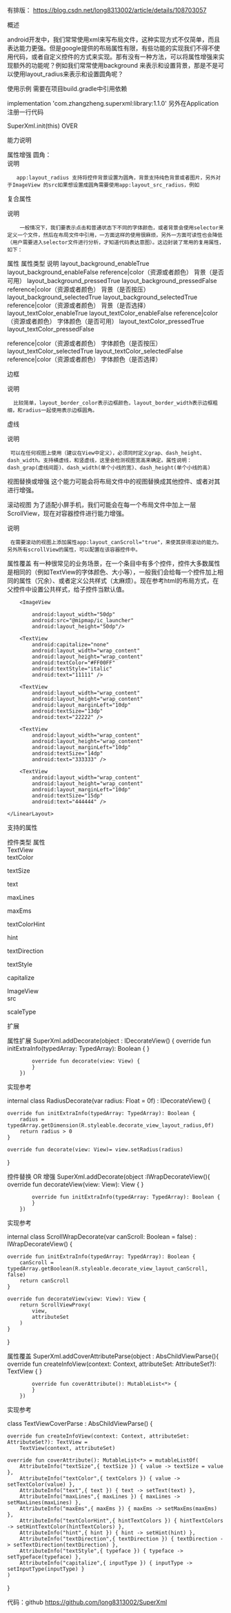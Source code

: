 有排版： https://blog.csdn.net/long8313002/article/details/108703057 


概述
        
android开发中，我们常常使用xml来写布局文件，这种实现方式不仅简单，而且表达能力更强。但是google提供的布局属性有限，有些功能的实现我们不得不使用代码，或者自定义控件的方式来实现。那有没有一种方法，可以将属性增强来实现额外的功能呢？例如我们常常使用background 来表示和设置背景，那是不是可以使用layout_radius来表示和设置圆角呢？

 

使用示例
需要在项目build.gradle中引用依赖

 implementation 'com.zhangzheng.superxml:library:1.1.0'
 另外在Application注册一行代码

  SuperXml.init(this)
  OVER

 

能力说明
 
属性增强
   圆角：         
   <View
        android:layout_width="100dp"
        android:layout_height="100dp"
        android:layout_marginTop="20dp"
        android:background="#FF0000"
        app:layout_radius="40dp" />
  说明

       app:layout_radius 支持将控件背景设置为圆角，背景支持纯色背景或者图片，另外对于ImageView 的src如果想设置成圆角需要使用app:layout_src_radius，例如 

<ImageView
    android:layout_width="wrap_content"
    android:layout_height="wrap_content"
    android:layout_marginTop="20dp"
    android:src="@mipmap/order_ic_shipper_default"
    app:layout_src_radius="10dp" />
 

   复合属性
       

  <TextView
        android:layout_width="wrap_content"
        android:layout_height="wrap_content"
        android:layout_marginTop="20dp"
        android:text="asdasdasdasd"
        app:layout_textColor_pressedFalse="#00FF00"
        app:layout_textColor_pressedTrue="#FF0000" />
   说明

        一般情况下，我们要表示点击和普通状态下不同的字体颜色，或者背景会使用selector来定义一个文件，然后在布局文件中引用，一方面这样的使用很麻烦，另外一方面可读性也会降低（用户需要进入selector文件进行分析，才知道代码表达意图）。这边封装了常用的复用属性，如下：

属性	属性类型	说明
layout_background_enableTrue
layout_background_enableFalse
reference|color（资源或者颜色）
背景（是否可用）
layout_background_pressedTrue
layout_background_pressedFalse
reference|color（资源或者颜色）	背景（是否按压）
layout_background_selectedTrue
layout_background_selectedTrue
reference|color（资源或者颜色）	背景（是否选择）
layout_textColor_enableTrue
layout_textColor_enableFalse
reference|color（资源或者颜色）	字体颜色（是否可用）
layout_textColor_pressedTrue
layout_textColor_pressedFalse
 

reference|color（资源或者颜色）	字体颜色（是否按压）
layout_textColor_selectedTrue
layout_textColor_selectedFalse
reference|color（资源或者颜色）	字体颜色（是否选择）
 	 	 
 
边框   
 <View
        android:id="@+id/view"
        android:layout_width="100dp"
        android:layout_height="100dp"
        android:layout_marginTop="20dp"
        android:background="#FF0000"
        app:layout_border_color="#0000FF"
        app:layout_border_width="1dp"
        app:layout_radius="40dp" />
 

说明

      比较简单，layout_border_color表示边框颜色，layout_border_width表示边框粗细，和radius一起使用表示边框圆角。

 

 

虚线
 <View
        android:layout_width="match_parent"
        android:layout_height="1dp"
        android:layout_marginTop="20dp"
        android:background="#FF0000"
        app:layout_dash_gap="10dp"
        app:layout_dash_height="1dp"
        app:layout_dash_width="5dp" />
 

说明

     可以在任何视图上使用（建议在View中定义），必须同时定义grap、dash_height、dash_width。支持横虚线，和竖虚线，这里会检测视图宽高来确定。属性说明：dash_grap(虚线间距)、dash_width(单个小线的宽)、dash_height(单个小线的高)

 

 

视图替换或增强
          这个能力可能会将布局文件中的视图替换成其他控件、或者对其进行增强。

 

滚动视图
      为了适配小屏手机，我们可能会在每一个布局文件中加上一层ScrollView，现在对容器控件进行能力增强。

 <LinearLayout
        android:layout_width="match_parent"
        android:layout_height="130dp"
        android:gravity="center"
        android:orientation="vertical"
        android:scrollbars="none"
        app:layout_canScroll="true">
说明

     在需要滚动的视图上添加属性app:layout_canScroll="true"，来使其获得滚动的能力。另外所有scrollView的属性，可以配置在该容器控件中。

 

 

属性覆盖
          有一种很常见的业务场景，在一个条目中有多个控件，控件大多数属性是相同的（例如TextView的字体颜色、大小等），一般我们会给每一个控件加上相同的属性（冗余）、或者定义公共样式（太麻烦）。现在参考html的布局方式，在父控件中设置公共样式，给子控件当默认值。

  <LinearLayout
        android:layout_width="match_parent"
        android:layout_height="wrap_content"
        android:orientation="horizontal"
        android:textColor="#FF0000"
        android:textSize="20sp"
        android:textStyle="italic"
        android:scaleType="center"
        app:layout_cover_children="true">
 
        <ImageView
 
            android:layout_width="50dp"
            android:src="@mipmap/ic_launcher"
            android:layout_height="50dp"/>
 
        <TextView
            android:capitalize="none"
            android:layout_width="wrap_content"
            android:layout_height="wrap_content"
            android:textColor="#FF00FF"
            android:textStyle="italic"
            android:text="11111" />
 
        <TextView
            android:layout_width="wrap_content"
            android:layout_height="wrap_content"
            android:layout_marginLeft="10dp"
            android:textSize="13dp"
            android:text="22222" />
 
        <TextView
            android:layout_width="wrap_content"
            android:layout_height="wrap_content"
            android:layout_marginLeft="10dp"
            android:textSize="14dp"
            android:text="333333" />
 
        <TextView
            android:layout_width="wrap_content"
            android:layout_height="wrap_content"
            android:layout_marginLeft="10dp"
            android:textSize="15dp"
            android:text="444444" />
 
    </LinearLayout>
 

支持的属性

       

控件类型	属性	 
TextView	
textColor
 
textSize
 
text
 
maxLines
 
maxEms
 
textColorHint
 
hint
 
textDirection
 
textStyle
 
capitalize
 
ImageView	
src
 
scaleType
 
 

扩展
 

属性扩展
  SuperXml.addDecorate(object : IDecorateView() {
            override fun initExtraInfo(typedArray: TypedArray): Boolean {
            }
 
            override fun decorate(view: View) {
            }
        })
实现参考

internal class RadiusDecorate(var radius: Float = 0f) : IDecorateView() {
 
    override fun initExtraInfo(typedArray: TypedArray): Boolean {
        radius = typedArray.getDimension(R.styleable.decorate_view_layout_radius,0f)
        return radius > 0
    }
 
    override fun decorate(view: View)= view.setRadius(radius)
 
}
 

控件替换 OR 增强
 SuperXml.addDecorate(object :IWrapDecorateView(){
            override fun decorateView(view: View): View {
            }
 
            override fun initExtraInfo(typedArray: TypedArray): Boolean {
            }
        })
实现参考

internal class ScrollWrapDecorate(var canScroll: Boolean = false) : IWrapDecorateView() {
 
    override fun initExtraInfo(typedArray: TypedArray): Boolean {
        canScroll = typedArray.getBoolean(R.styleable.decorate_view_layout_canScroll, false)
        return canScroll
    }
 
    override fun decorateView(view: View): View {
        return ScrollViewProxy(
            view,
            attributeSet
        )
    }
 
 
}
 
属性覆盖
  SuperXml.addCoverAttributeParse(object : AbsChildViewParse<TextView>(){
            override fun createInfoView(context: Context, attributeSet: AttributeSet?): TextView {
            }
 
            override fun coverAttribute(): MutableList<*> {
            }
        })
实现参考

class TextViewCoverParse : AbsChildViewParse<TextView>() {
 
    override fun createInfoView(context: Context, attributeSet: AttributeSet?): TextView =
        TextView(context, attributeSet)
 
    override fun coverAttribute(): MutableList<*> = mutableListOf(
        AttributeInfo("textSize",{ textSize }) { value -> textSize = value },
        AttributeInfo("textColor",{ textColors }) { value -> setTextColor(value) },
        AttributeInfo("text",{ text }) { text -> setText(text) },
        AttributeInfo("maxLines",{ maxLines }) { maxLines -> setMaxLines(maxLines) },
        AttributeInfo("maxEms",{ maxEms }) { maxEms -> setMaxEms(maxEms) },
        AttributeInfo("textColorHint",{ hintTextColors }) { hintTextColors -> setHintTextColor(hintTextColors) },
        AttributeInfo("hint",{ hint }) { hint -> setHint(hint) },
        AttributeInfo("textDirection",{ textDirection }) { textDirection -> setTextDirection(textDirection) },
        AttributeInfo("textStyle",{ typeface }) { typeface -> setTypeface(typeface) },
        AttributeInfo("capitalize",{ inputType }) { inputType -> setInputType(inputType) }
    )
 
 
 
}
 

代码：github
https://github.com/long8313002/SuperXml
